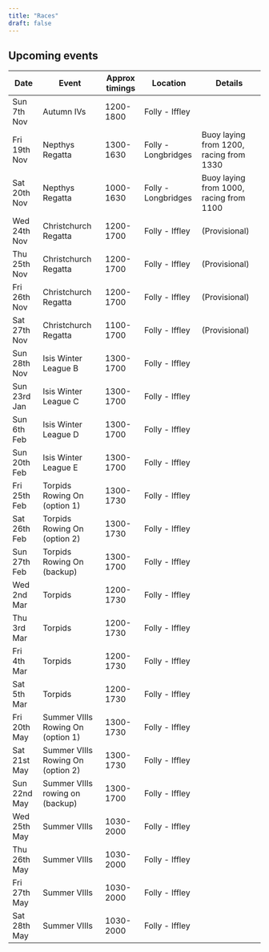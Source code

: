 ```yaml
---
title: "Races"
draft: false
---
```


## Upcoming events

| Date | Event | Approx timings | Location | Details |
| - | - | - | - | - | 
| Sun 7th Nov | Autumn IVs  | 1200-1800 | Folly - Iffley |  |
| Fri 19th Nov | Nepthys Regatta  | 1300-1630 | Folly - Longbridges | Buoy laying from 1200, racing from 1330 |
| Sat 20th Nov | Nepthys Regatta  | 1000-1630 | Folly - Longbridges | Buoy laying from 1000, racing from 1100 |
| Wed 24th Nov | Christchurch Regatta  | 1200-1700 | Folly - Iffley | (Provisional) |
| Thu 25th Nov | Christchurch Regatta  | 1200-1700 | Folly - Iffley | (Provisional) |
| Fri 26th Nov | Christchurch Regatta  | 1200-1700 | Folly - Iffley | (Provisional) |
| Sat 27th Nov | Christchurch Regatta  | 1100-1700 | Folly - Iffley | (Provisional) |
| Sun 28th Nov | Isis Winter League B  | 1300-1700 | Folly - Iffley |  |
| Sun 23rd Jan | Isis Winter League C  | 1300-1700 | Folly - Iffley |  |
| Sun 6th Feb | Isis Winter League D  | 1300-1700 | Folly - Iffley |  |
| Sun 20th Feb | Isis Winter League E  | 1300-1700 | Folly - Iffley |  |
| Fri 25th Feb | Torpids Rowing On (option 1)  | 1300-1730 | Folly - Iffley |  |
| Sat 26th Feb | Torpids Rowing On (option 2) | 1300-1730 | Folly - Iffley |  |
| Sun 27th Feb | Torpids Rowing On (backup)  | 1300-1700 | Folly - Iffley |  |
| Wed 2nd Mar | Torpids | 1200-1730 | Folly - Iffley |  |
| Thu 3rd Mar | Torpids | 1200-1730 | Folly - Iffley |  |
| Fri 4th Mar | Torpids | 1200-1730 | Folly - Iffley |  |
| Sat 5th Mar | Torpids | 1200-1730 | Folly - Iffley |  |
| Fri 20th May | Summer VIIIs Rowing On (option 1)  | 1300-1730 | Folly - Iffley |  |
| Sat 21st May | Summer VIIIs Rowing On (option 2) | 1300-1730 | Folly - Iffley |  |
| Sun 22nd May | Summer VIIIs rowing on (backup)  | 1300-1700 | Folly - Iffley |  |
| Wed 25th May | Summer VIIIs | 1030-2000 | Folly - Iffley |  |
| Thu 26th May | Summer VIIIs | 1030-2000 | Folly - Iffley |  |
| Fri 27th May | Summer VIIIs | 1030-2000 | Folly - Iffley |  |
| Sat 28th May | Summer VIIIs | 1030-2000 | Folly - Iffley |  |

